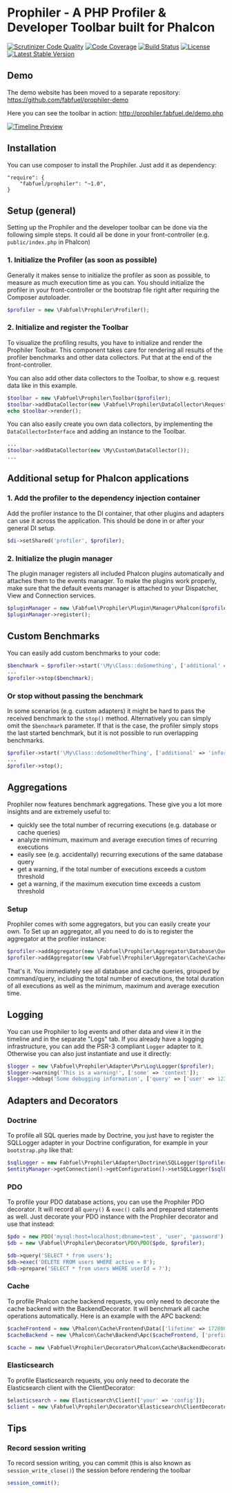 # Prophiler - A PHP Profiler & Developer Toolbar built for Phalcon

[![Scrutinizer Code Quality](https://scrutinizer-ci.com/g/fabfuel/prophiler/badges/quality-score.png?b=develop)](https://scrutinizer-ci.com/g/fabfuel/prophiler/?branch=develop)
[![Code Coverage](https://scrutinizer-ci.com/g/fabfuel/prophiler/badges/coverage.png?b=develop)](https://scrutinizer-ci.com/g/fabfuel/prophiler/?branch=develop)
[![Build Status](https://scrutinizer-ci.com/g/fabfuel/prophiler/badges/build.png?b=develop)](https://scrutinizer-ci.com/g/fabfuel/prophiler/build-status/develop)
[![License](https://poser.pugx.org/fabfuel/prophiler/license.svg)](https://packagist.org/packages/fabfuel/prophiler)
[![Latest Stable Version](https://poser.pugx.org/fabfuel/prophiler/v/stable.svg)](https://packagist.org/packages/fabfuel/prophiler) 


## Demo
The demo website has been moved to a separate repository: https://github.com/fabfuel/prophiler-demo

Here you can see the toolbar in action: http://prophiler.fabfuel.de/demo.php

[![Timeline Preview](http://prophiler.fabfuel.de/img/timeline.png)](http://prophiler.fabfuel.de/)


## Installation
You can use composer to install the Prophiler. Just add it as dependency:

    "require": {
       	"fabfuel/prophiler": "~1.0",
    }

## Setup (general)
Setting up the Prophiler and the developer toolbar can be done via the following simple steps. It could all be done in your front-controller (e.g. `public/index.php` in Phalcon) 

### 1. Initialize the Profiler (as soon as possible)
Generally it makes sense to initialize the profiler as soon as possible, to measure as much execution time as you can. You should initialize the profiler in your front-controller or the bootstrap file right after requiring the Composer autoloader.

```php
$profiler = new \Fabfuel\Prophiler\Profiler();
```

### 2. Initialize and register the Toolbar

To visualize the profiling results, you have to initialize and render the Prophiler Toolbar. This component takes care for rendering all results of the profiler benchmarks and other data collectors. Put that at the end of the front-controller.

You can also add other data collectors to the Toolbar, to show e.g. request data like in this example.


```php
$toolbar = new \Fabfuel\Prophiler\Toolbar($profiler);
$toolbar->addDataCollector(new \Fabfuel\Prophiler\DataCollector\Request());
echo $toolbar->render();
```

You can also easily create you own data collectors, by implementing the `DataCollectorInterface` and adding an instance to the Toolbar.


```php
...
$toolbar->addDataCollector(new \My\Custom\DataCollector());
...
```


## Additional setup for Phalcon applications

### 1. Add the profiler to the dependency injection container
Add the profiler instance to the DI container, that other plugins and adapters can use it across the application. This should be done in or after your general DI setup.
	
```php
$di->setShared('profiler', $profiler);
```

### 2. Initialize the plugin manager
The plugin manager registers all included Phalcon plugins automatically and attaches them to the events manager. To make the plugins work properly, make sure that the default events manager is attached to your Dispatcher, View and Connection services.

```php
$pluginManager = new \Fabfuel\Prophiler\Plugin\Manager\Phalcon($profiler);
$pluginManager->register();
```


## Custom Benchmarks

You can easily add custom benchmarks to your code:

```php
$benchmark = $profiler->start('\My\Class::doSomething', ['additional' => 'information'], 'My Component');
...
$profiler->stop($benchmark);
```

### Or stop without passing the benchmark
In some scenarios (e.g. custom adapters) it might be hard to pass the received benchmark to the `stop()` method. Alternatively you can simply omit the `$benchmark` parameter. If that is the case, the profiler simply stops the last started benchmark, but it is not possible to run overlapping benchmarks.

```php
$profiler->start('\My\Class::doSomeOtherThing', ['additional' => 'information'], 'My Component');
...
$profiler->stop();
```

## Aggregations
Prophiler now features benchmark aggregations. These give you a lot more insights and are extremely useful to:
- quickly see the total number of recurring executions (e.g. database or cache queries)
- analyze minimum, maximum and average execution times of recurring executions
- easily see (e.g. accidentally) recurring executions of the same database query
- get a warning, if the total number of executions exceeds a custom threshold
- get a warning, if the maximum execution time exceeds a custom threshold

### Setup
Prophiler comes with some aggregators, but you can easily create your own. To Set up an aggregator, all you need to do is to register the aggregator at the profiler instance:
```php
$profiler->addAggregator(new \Fabfuel\Prophiler\Aggregator\Database\QueryAggregator());
$profiler->addAggregator(new \Fabfuel\Prophiler\Aggregator\Cache\CacheAggregator());
```
That's it. You immediately see all database and cache queries, grouped by command/query, including the total number of executions, the total duration of all executions as well as the minimum, maximum and average execution time.


## Logging
You can use Prophiler to log events and other data and view it in the timeline and in the separate "Logs" tab. If you already have a logging infrastructure, you can add the PSR-3 compliant `Logger` adapter to it. Otherwise you can also just instantiate and use it directly:

```php
$logger = new \Fabfuel\Prophiler\Adapter\Psr\Log\Logger($profiler);
$logger->warning('This is a warning!', ['some' => 'context']);
$logger->debug('Some debugging information', ['query' => ['user' => 12345], 'foo' => 'bar']);
```

## Adapters and Decorators

### Doctrine
To profile all SQL queries made by Doctrine, you just have to register the SQLLogger adapter in your Doctrine configuration, for example in your `bootstrap.php` like that:

```php
$sqlLogger = new Fabfuel\Prophiler\Adapter\Doctrine\SQLLogger($profiler);
$entityManager->getConnection()->getConfiguration()->setSQLLogger($sqlLogger);
```

### PDO
To profile your PDO database actions, you can use the Prophiler PDO decorator. It will record all `query()` & `exec()` calls and prepared statements as well. Just decorate your PDO instance with the Prophiler decorator and use that instead:

```php
$pdo = new PDO('mysql:host=localhost;dbname=test', 'user', 'password');
$db = new \Fabfuel\Prophiler\Decorator\PDO\PDO($pdo, $profiler);

$db->query('SELECT * from users');
$db->exec('DELETE FROM users WHERE active = 0');
$db->prepare('SELECT * from users WHERE userId = ?');
```

### Cache
To profile Phalcon cache backend requests, you only need to decorate the cache backend with the BackendDecorator. It will benchmark all cache operations automatically. Here is an example with the APC backend:
```php
$cacheFrontend = new \Phalcon\Cache\Frontend\Data(['lifetime' => 172800]);
$cacheBackend = new \Phalcon\Cache\Backend\Apc($cacheFrontend, ['prefix' => 'app-data']);

$cache = new \Fabfuel\Prophiler\Decorator\Phalcon\Cache\BackendDecorator($cacheBackend, $profiler);
```

### Elasticsearch
To profile Elasticsearch requests, you only need to decorate the Elasticsearch client with the ClientDecorator:
```php
$elasticsearch = new Elasticsearch\Client(['your' => 'config']);
$client = new \Fabfuel\Prophiler\Decorator\Elasticsearch\ClientDecorator($client, $profiler);
```


## Tips

### Record session writing
To record session writing, you can commit (this is also known as `session_write_close()`) the session before rendering the toolbar
    
```php
session_commit();
```
